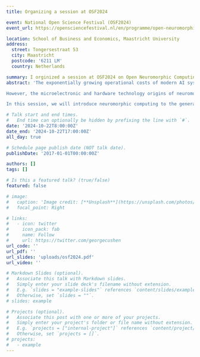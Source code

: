 ```yaml
---
title: Organizing a session at OSF2024

event: National Open Science Festival (OSF2024)
event_url: https://opensciencefestival.nl/en/programme/open-neuromorphic-computing-for-a-democratic-future-of-sustainable-artificial-intelligence

location: School of Business and Economics, Maastricht University
address:
  street: Tongersestraat 53
  city: Maastricht
  postcode: '6211 LM'
  country: Netherlands

summary: I orginized a session at OSF2024 on Open Neuromorphic Computing for a Democratic Future of Sustainable Artificial Intelligence.
abstract: 'The exponentially growing operational costs of modern AI systems are unsustainable in terms of energy and infrastructure requirements in the Netherlands. Neuromorphic computing with brain-inspired computing paradigms shows promise for extremely low-energy computing, thereby providing a greener and more sustainable AI solution.

However, the microelectronic and hardware technology origins of neuromorphic computing create obstacles between pursuing open science and protecting intellectual property. This not only limits the reproducibility and fair comparison within the field, but also decelerates the research advancements with limited access to state-of-the-art neuromorphic hardware. Recent international collaborations in neuromorphic computing have started to transform the field to open hardware, software, and benchmarking. For example, the NeuroBench initiative targets to develop open benchmarks for neuromorphic algorithms and hardware that can fairly compare different neuromorphic solutions with reproducible results. Moreover, the Open Neuromorphic Community promoting open-sourced neuromorphic software and hardware designs and implementations has gradually gained more and more traction.

In this session, we will introduce neuromorphic computing to the general public of the open science community and jointly discuss with the audiences the possible paths for advancing open neuromorphic initiatives. The session will start with an introduction to the history and advances of neuromorphic computing, starting from how to use digital and analog hardware to mimic biological neural computation, to cutting-edge compute-in-memory technologies, and brain-inspired learning algorithms. The introduction will provide the background to the follow-up panel discussion on the open neuromorphic initiatives. The panel discussion will invite top researchers from academia and industry to jointly discuss and interact with the audience about the future of open neuromorphic initiatives and how to create a more sustainable future in the wave of AI advancements.'

# Talk start and end times.
#   End time can optionally be hidden by prefixing the line with `#`.
date: '2024-10-22T8:00:00Z'
date_end: '2024-10-22T17:00:00Z'
all_day: true

# Schedule page publish date (NOT talk date).
publishDate: '2017-01-01T00:00:00Z'

authors: []
tags: []

# Is this a featured talk? (true/false)
featured: false

# image:
#   caption: 'Image credit: [**Unsplash**](https://unsplash.com/photos/bzdhc5b3Bxs)'
#   focal_point: Right

# links:
#   - icon: twitter
#     icon_pack: fab
#     name: Follow
#     url: https://twitter.com/georgecushen
url_code: ''
url_pdf: ''
url_slides: 'uploads/osf2024.pdf'
url_video: ''

# Markdown Slides (optional).
#   Associate this talk with Markdown slides.
#   Simply enter your slide deck's filename without extension.
#   E.g. `slides = "example-slides"` references `content/slides/example-slides.md`.
#   Otherwise, set `slides = ""`.
# slides: example

# Projects (optional).
#   Associate this post with one or more of your projects.
#   Simply enter your project's folder or file name without extension.
#   E.g. `projects = ["internal-project"]` references `content/project/deep-learning/index.md`.
#   Otherwise, set `projects = []`.
# projects:
#   - example
---
```


<!-- {{% callout note %}}
Click on the **Slides** button above to view the built-in slides feature.
{{% /callout %}}

Slides can be added in a few ways:

- **Create** slides using Wowchemy's [_Slides_](https://wowchemy.com/docs/managing-content/#create-slides) feature and link using `slides` parameter in the front matter of the talk file
- **Upload** an existing slide deck to `static/` and link using `url_slides` parameter in the front matter of the talk file
- **Embed** your slides (e.g. Google Slides) or presentation video on this page using [shortcodes](https://wowchemy.com/docs/writing-markdown-latex/).

Further event details, including [page elements](https://wowchemy.com/docs/writing-markdown-latex/) such as image galleries, can be added to the body of this page. -->
